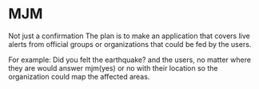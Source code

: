 MJM
=====================================
Not just a confirmation
The plan is to make an application that covers live alerts from official groups or organizations that could be fed by the users.

For example: Did you felt the earthquake? and the users, no matter where they are would answer mjm(yes) or no with their location so the organization could map the affected areas.
